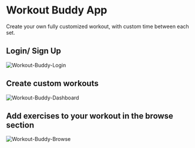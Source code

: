# Workout Buddy App
Create your own fully customized workout, with custom time between each set.
## Login/ Sign Up
![Workout-Buddy-Login](https://user-images.githubusercontent.com/105046544/177020428-709b40c3-5f28-4608-af3b-0ddc07533638.gif)
## Create custom workouts
![Workout-Buddy-Dashboard](https://user-images.githubusercontent.com/105046544/177020440-e00be46c-c91e-4ea2-b838-7e67f7b7863c.gif)
## Add exercises to your workout in the browse section
![Workout-Buddy-Browse](https://user-images.githubusercontent.com/105046544/177020446-f837dbb1-9761-4b0d-8bc8-927ab70f74f1.gif)
